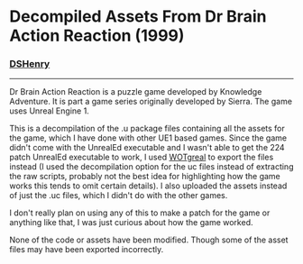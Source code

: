 # Decompiled Assets From Dr Brain Action Reaction (1999)

### [DSHenry](https://linktr.ee/Sir_Henricus)

---

Dr Brain Action Reaction is a puzzle game developed by Knowledge Adventure. It is part a game series originally developed by Sierra. The game uses Unreal Engine 1.

This is a decompilation of the .u package files containing all the assets for the game, which I have done with other UE1 based games. Since the game didn't come with the UnrealEd executable and I wasn't able to get the 224 patch UnrealEd executable to work, I used [WOTgreal](https://ut99.org/ut99.org/viewtopic.php?t=14963) to export the files instead (I used the decompilation option for the uc files instead of extracting the raw scripts, probably not the best idea for highlighting how the game works this tends to omit certain details). I also uploaded the assets instead of just the .uc files, which I didn't do with the other games. 

I don't really plan on using any of this to make a patch for the game or anything like that, I was just curious about how the game worked.

None of the code or assets have been modified. Though some of the asset files may have been exported incorrectly.
